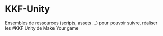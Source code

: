 # KKF-Unity
Ensembles de ressources (scripts, assets ...) pour pouvoir suivre, réaliser les #KKF Unity de Make Your game
